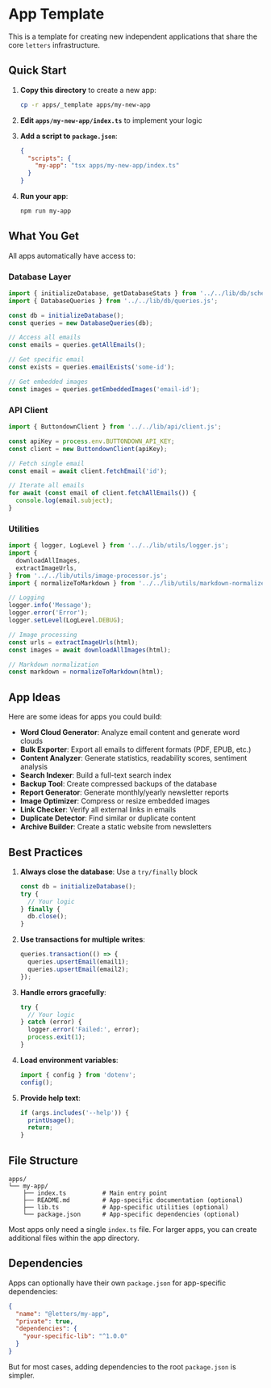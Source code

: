# App Template

This is a template for creating new independent applications that share the core `letters` infrastructure.

## Quick Start

1. **Copy this directory** to create a new app:

   ```bash
   cp -r apps/_template apps/my-new-app
   ```

2. **Edit `apps/my-new-app/index.ts`** to implement your logic

3. **Add a script to `package.json`**:

   ```json
   {
     "scripts": {
       "my-app": "tsx apps/my-new-app/index.ts"
     }
   }
   ```

4. **Run your app**:
   ```bash
   npm run my-app
   ```

## What You Get

All apps automatically have access to:

### Database Layer

```typescript
import { initializeDatabase, getDatabaseStats } from '../../lib/db/schema.js';
import { DatabaseQueries } from '../../lib/db/queries.js';

const db = initializeDatabase();
const queries = new DatabaseQueries(db);

// Access all emails
const emails = queries.getAllEmails();

// Get specific email
const exists = queries.emailExists('some-id');

// Get embedded images
const images = queries.getEmbeddedImages('email-id');
```

### API Client

```typescript
import { ButtondownClient } from '../../lib/api/client.js';

const apiKey = process.env.BUTTONDOWN_API_KEY;
const client = new ButtondownClient(apiKey);

// Fetch single email
const email = await client.fetchEmail('id');

// Iterate all emails
for await (const email of client.fetchAllEmails()) {
  console.log(email.subject);
}
```

### Utilities

```typescript
import { logger, LogLevel } from '../../lib/utils/logger.js';
import {
  downloadAllImages,
  extractImageUrls,
} from '../../lib/utils/image-processor.js';
import { normalizeToMarkdown } from '../../lib/utils/markdown-normalizer.js';

// Logging
logger.info('Message');
logger.error('Error');
logger.setLevel(LogLevel.DEBUG);

// Image processing
const urls = extractImageUrls(html);
const images = await downloadAllImages(html);

// Markdown normalization
const markdown = normalizeToMarkdown(html);
```

## App Ideas

Here are some ideas for apps you could build:

- **Word Cloud Generator**: Analyze email content and generate word clouds
- **Bulk Exporter**: Export all emails to different formats (PDF, EPUB, etc.)
- **Content Analyzer**: Generate statistics, readability scores, sentiment analysis
- **Search Indexer**: Build a full-text search index
- **Backup Tool**: Create compressed backups of the database
- **Report Generator**: Generate monthly/yearly newsletter reports
- **Image Optimizer**: Compress or resize embedded images
- **Link Checker**: Verify all external links in emails
- **Duplicate Detector**: Find similar or duplicate content
- **Archive Builder**: Create a static website from newsletters

## Best Practices

1. **Always close the database**: Use a `try/finally` block

   ```typescript
   const db = initializeDatabase();
   try {
     // Your logic
   } finally {
     db.close();
   }
   ```

2. **Use transactions for multiple writes**:

   ```typescript
   queries.transaction(() => {
     queries.upsertEmail(email1);
     queries.upsertEmail(email2);
   });
   ```

3. **Handle errors gracefully**:

   ```typescript
   try {
     // Your logic
   } catch (error) {
     logger.error('Failed:', error);
     process.exit(1);
   }
   ```

4. **Load environment variables**:

   ```typescript
   import { config } from 'dotenv';
   config();
   ```

5. **Provide help text**:
   ```typescript
   if (args.includes('--help')) {
     printUsage();
     return;
   }
   ```

## File Structure

```
apps/
└── my-app/
    ├── index.ts          # Main entry point
    ├── README.md         # App-specific documentation (optional)
    ├── lib.ts            # App-specific utilities (optional)
    └── package.json      # App-specific dependencies (optional)
```

Most apps only need a single `index.ts` file. For larger apps, you can create additional files within the app directory.

## Dependencies

Apps can optionally have their own `package.json` for app-specific dependencies:

```json
{
  "name": "@letters/my-app",
  "private": true,
  "dependencies": {
    "your-specific-lib": "^1.0.0"
  }
}
```

But for most cases, adding dependencies to the root `package.json` is simpler.
